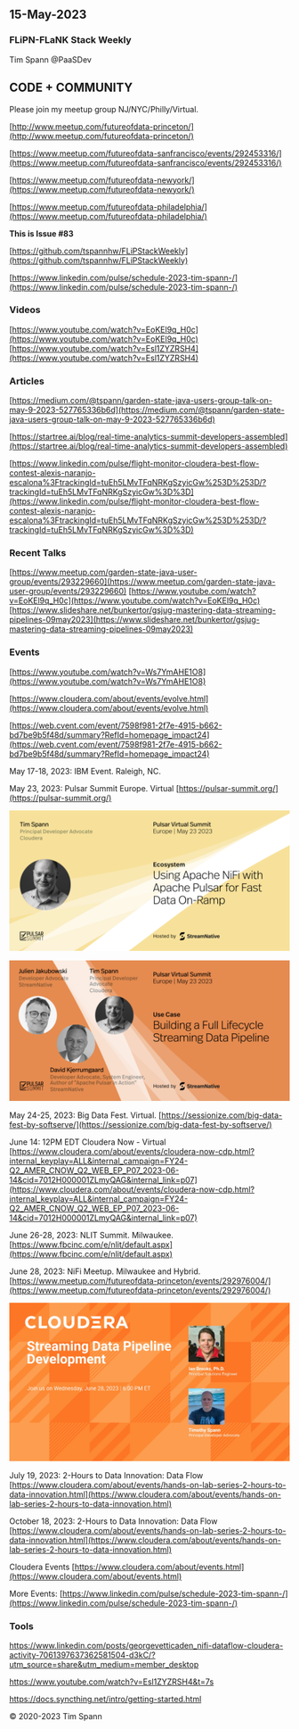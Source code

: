 



## 15-May-2023

### FLiPN-FLaNK Stack Weekly

Tim Spann @PaaSDev



## CODE + COMMUNITY


Please join my meetup group NJ/NYC/Philly/Virtual. 

[http://www.meetup.com/futureofdata-princeton/](http://www.meetup.com/futureofdata-princeton/)

[https://www.meetup.com/futureofdata-sanfrancisco/events/292453316/](https://www.meetup.com/futureofdata-sanfrancisco/events/292453316/)

[https://www.meetup.com/futureofdata-newyork/](https://www.meetup.com/futureofdata-newyork/)

[https://www.meetup.com/futureofdata-philadelphia/](https://www.meetup.com/futureofdata-philadelphia/)


**This is Issue #83**

[https://github.com/tspannhw/FLiPStackWeekly](https://github.com/tspannhw/FLiPStackWeekly)

[https://www.linkedin.com/pulse/schedule-2023-tim-spann-/](https://www.linkedin.com/pulse/schedule-2023-tim-spann-/)



### Videos

[https://www.youtube.com/watch?v=EoKEl9q_H0c](https://www.youtube.com/watch?v=EoKEl9q_H0c)
[https://www.youtube.com/watch?v=Esl1ZYZRSH4](https://www.youtube.com/watch?v=Esl1ZYZRSH4)


### Articles

[https://medium.com/@tspann/garden-state-java-users-group-talk-on-may-9-2023-527765336b6d](https://medium.com/@tspann/garden-state-java-users-group-talk-on-may-9-2023-527765336b6d)

[https://startree.ai/blog/real-time-analytics-summit-developers-assembled](https://startree.ai/blog/real-time-analytics-summit-developers-assembled)

[https://www.linkedin.com/pulse/flight-monitor-cloudera-best-flow-contest-alexis-naranjo-escalona%3FtrackingId=tuEh5LMvTFqNRKgSzyicGw%253D%253D/?trackingId=tuEh5LMvTFqNRKgSzyicGw%3D%3D](https://www.linkedin.com/pulse/flight-monitor-cloudera-best-flow-contest-alexis-naranjo-escalona%3FtrackingId=tuEh5LMvTFqNRKgSzyicGw%253D%253D/?trackingId=tuEh5LMvTFqNRKgSzyicGw%3D%3D)


### Recent Talks

[https://www.meetup.com/garden-state-java-user-group/events/293229660](https://www.meetup.com/garden-state-java-user-group/events/293229660)
[https://www.youtube.com/watch?v=EoKEl9q_H0c](https://www.youtube.com/watch?v=EoKEl9q_H0c)
[https://www.slideshare.net/bunkertor/gsjug-mastering-data-streaming-pipelines-09may2023](https://www.slideshare.net/bunkertor/gsjug-mastering-data-streaming-pipelines-09may2023)


### Events

[https://www.youtube.com/watch?v=Ws7YmAHE1O8](https://www.youtube.com/watch?v=Ws7YmAHE1O8)

[https://www.cloudera.com/about/events/evolve.html](https://www.cloudera.com/about/events/evolve.html)

[https://web.cvent.com/event/7598f981-2f7e-4915-b662-bd7be9b5f48d/summary?RefId=homepage_impact24](https://web.cvent.com/event/7598f981-2f7e-4915-b662-bd7be9b5f48d/summary?RefId=homepage_impact24)



May 17-18, 2023:  IBM Event. Raleigh, NC.

May 23, 2023:  Pulsar Summit Europe. Virtual
[https://pulsar-summit.org/](https://pulsar-summit.org/)

![talks](https://raw.githubusercontent.com/tspannhw/FLiPStackWeekly/main/images/nififasttim.png)

![talks2](https://raw.githubusercontent.com/tspannhw/FLiPStackWeekly/main/images/Timothy%20Spann%20_%20David%20Kjerrumgaard%20_%20Julien%20Jakubowski.png)

May 24-25, 2023:  Big Data Fest. Virtual.
[https://sessionize.com/big-data-fest-by-softserve/](https://sessionize.com/big-data-fest-by-softserve/)

June 14:  12PM EDT
Cloudera Now - Virtual
[https://www.cloudera.com/about/events/cloudera-now-cdp.html?internal_keyplay=ALL&internal_campaign=FY24-Q2_AMER_CNOW_Q2_WEB_EP_P07_2023-06-14&cid=7012H000001ZLmyQAG&internal_link=p07](https://www.cloudera.com/about/events/cloudera-now-cdp.html?internal_keyplay=ALL&internal_campaign=FY24-Q2_AMER_CNOW_Q2_WEB_EP_P07_2023-06-14&cid=7012H000001ZLmyQAG&internal_link=p07)

June 26-28, 2023:  NLIT Summit.  Milwaukee.  
[https://www.fbcinc.com/e/nlit/default.aspx](https://www.fbcinc.com/e/nlit/default.aspx)

June 28, 2023:  NiFi Meetup.   Milwaukee and Hybrid.
[https://www.meetup.com/futureofdata-princeton/events/292976004/](https://www.meetup.com/futureofdata-princeton/events/292976004/)

![meetup](https://raw.githubusercontent.com/tspannhw/FLiPStackWeekly/main/images/junemeetup.jpg)

July 19, 2023:   2-Hours to Data Innovation:   Data Flow
[https://www.cloudera.com/about/events/hands-on-lab-series-2-hours-to-data-innovation.html](https://www.cloudera.com/about/events/hands-on-lab-series-2-hours-to-data-innovation.html)

October 18, 2023:  2-Hours to Data Innovation:   Data Flow
[https://www.cloudera.com/about/events/hands-on-lab-series-2-hours-to-data-innovation.html](https://www.cloudera.com/about/events/hands-on-lab-series-2-hours-to-data-innovation.html)

Cloudera Events
[https://www.cloudera.com/about/events.html](https://www.cloudera.com/about/events.html)

More Events:
[https://www.linkedin.com/pulse/schedule-2023-tim-spann-/](https://www.linkedin.com/pulse/schedule-2023-tim-spann-/)



### Tools

https://www.linkedin.com/posts/georgevetticaden_nifi-dataflow-cloudera-activity-7061397637362581504-d3kC/?utm_source=share&utm_medium=member_desktop

https://www.youtube.com/watch?v=Esl1ZYZRSH4&t=7s

https://docs.syncthing.net/intro/getting-started.html

&copy; 2020-2023 Tim Spann

